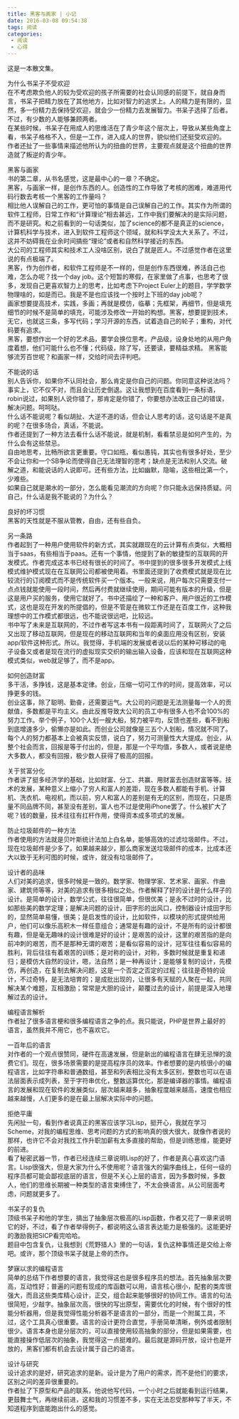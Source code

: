 ```yaml
---
title: 黑客与画家 | 小记
date: 2016-03-08 09:54:38
tags: 阅读
categories: 
 - 阅读
 - 心得
---
```

这是一本散文集。  

为什么书呆子不受欢迎  
在不考虑欺负他人的较为受欢迎的孩子所需要的社会认同感的前提下，就自身而言，书呆子把精力放在了其他地方，比如对智力的追求上。人的精力是有限的，显然，多一份精力去保持受欢迎，就会少一份精力去发展智力。书呆子选择了后者。不过，有少数的人能够兼顾两者。  
在某些时候，书呆子在用成人的思维活在了青少年这个层次上，导致从某些角度上看，书呆子格格不入，但是一工作，进入成人的世界，貌似他们还挺受欢迎的。
作者还扯了一些事情来描述他所认为的扭曲的世界，主要观点就是这个扭曲的世界造就了叛逆的青少年。

黑客与画家  
书的第二章，从书名感觉，这是最中心的一章？不确定。  
黑客，与画家一样，是创作东西的人。创造性的工作导致了考核的困难，难道用代码行数去考核一个黑客的工作量吗？  
相比他人误解自己的工作，更可怕的事情是自己误解自己的工作。其实作为所谓的软件工程师，日常工作和“计算理论”相去甚远，工作中我们要解决的是实际问题，而不是研究。和之前看到的一句话类似，加了science的都不是真正的science，计算机科学与技术，进入到软件工程师这个领域，就和科学没太大关系了。不过，这并不妨碍我在业余时间搞些“理论”或者和自然科学接近的东西。  
大公司的工程师其实和技术工人没啥区别，说白了就是匠人。不过感觉作者在这里说的有点极端了。  
黑客，作为创作者，和软件工程师是不一样的，但是创作东西很难，养活自己也难，怎么办呢？找一个day job。这个短暂的寒假，在家里做了点事，也思考了很多，发现自己更喜欢智力上的思考，比如考虑下Project Euler上的题目，学学数学物理啥的，如是而已。我是不是也应该找一个按时上下班的day job呢？  
画家想要提高技术，实践，多画；再就是模仿，临摹；先框架，再细节，但是填充细节的时候不是简单的填充，可能涉及修改一开始的构想。黑客，想要提到技术，无它，也就这三条，多写代码；学习开源的东西，试着造自己的轮子；重构，对代码要有追求。  
黑客，要想作出一个好的艺术品，要学会换位思考。产品级，设身处地的从用户角度着想，他们可能什么也不懂；代码级，除了写，还要读，要精益求精。
黑客能够流芳百世呢？和画家一样，交给时间去评判吧。

不能说的话  
别人告诉你，如果你不认同社会，那么肯定是你自己的问题。你同意这种说法吗？事实上，它不仅不对，而且会让历史倒退。这让我想到在百度看到一条标语，robin说过，如果别人说你错了，那肯定是你错了，你要想办法改正自己的错误，解决问题。呵呵哒。  
什么话不能说呢？看似胡扯、大逆不道的话，但会让人思考的话，这句话是不是真的呢？在很多场合，真话，不能说。  
作者还提到了一种方法去看什么话不能说，就是机制，看看禁忌是如何产生的，为什么会有这些禁忌。  
自由地思考，比畅所欲言更重要。守口如瓶，看似愚钝，其实也有很多好处，至少不会让你和一个SB争论而使得自己无法理智的思考；缺点是无法和别人交流。破解之道，和能说话的人说即可。还有些方法，比如幽默，隐喻，这些相比第一个，少难些。  
如果自己就是潮水的一部分，怎么能看见潮流的方向呢？你只能永远保持质疑。问自己，什么话是我不能说的？为什么？

良好的坏习惯  
黑客的天性就是不服从管教，自由，还有些自负。

另一条路  
作者起到了一种用户使用软件的新方式，其实就跟现在的云计算有点类似，大概相当于saas，有些相当于paas。还有一个事情，他提到了新的敏捷型的互联网的开发模式。作者完成这本书已经有很长的时间了。书中提到的很多很多开发模式上线模式维护模式现在在互联网公司都被使用着。书里面还提到了收费模式就是现在比较流行的订阅模式而不是传统软件买一个版本。一般来说，用户每次只需要支付一点点钱就能使用一段时间，然后再付费就继续使用，期间可能有版本的升级，但是这是用户买的服务，使用它就好了。书中还描绘了一种和客户、用户很近的工作模式，这也是现在开发的所提倡的，但是不管是在微软工作还是在百度工作，这种我理想中的工作模式都很远，也不能说很远吧，比较远。  
书中写了未来是互联网的，不过作者写这本书有一段距离时间了，互联网火了之后又出现了移动互联网，但是现在的移动互联网和当年的桌面应用没有区别，安装app/软件这种形式。所以。我觉得，手机端的发展或者说以后的某种可移动的电子设备又或者是现在流行的虚拟现实交织的输出输入设备，应该和现在互联网这种模式类似，web就足够了，而不是app。

如何创造财富  
多干活，多挣钱，这是基本定律。创业，压缩一切可工作的时间，提高效率，可以挣更多的钱。  
创业这事，除了聪明、勤奋，还需要运气。大公司的问题是无法测量每一个人的贡献值，多数都是平均主义。由此反推导致大公司的员工中有很多人也不会100%的努力工作。举个例子，100个人划一艘大船，努力被平均，反馈也差些，看不到船到底增速多少，偷懒亦是如此。而创业公司就像是三五个人划船，情况就不同了。每个人的努力都基本上会被真实反馈，说白了，努力可测量性大大提成。创业，从整个社会而言，回报是等于付出的，但是，那是一个平均值，多数人，或者说是绝大多数人，都没有回报，极少数人获得了极高的回报。

关于贫富分化  
作者讲了挺多经济学的基础，比如财富、分工、共赢、用财富去创造财富等等。技术的发展，某种意义上缩小了穷人和富人的差距，现在多数人都能有手机、计算机、洗衣机、电视机，而以前，穷人和富人的差别是有无的区别，而现在，只是质量不同品牌不同，甚至没有差别，富人也不过是使用iPhone罢了。什么被扩大了呢？钱的数量，技术往往有扛杆作用，使得资本成多项式的发展。

防止垃圾邮件的一种方法  
作者使用的方法就是贝叶斯统计法加上白名单，能够高效的过滤垃圾邮件。不过，现在垃圾邮件是少多了。如果越来越少，那么商家发送垃圾邮件的成本，比成本还大以致于无利可图的时候，或许，就没有垃圾邮件了。

设计者的品味  
人们对美的追求，很多时候是一致的。数学家、物理学家、艺术家、画家、作曲家、建筑师等等，对美的追求有很多相似之处。作者解释了好的设计是什么样子的设计。是简单的设计，数学公式，往往很简单，但很优美；是永不过时的设计，比如那些美的数学定理；是解决问题的设计，田字形的出风口，控制器设计成田字形的，显然简单易懂，很美；是启发性的设计，比如软件，以模块的形式提供给用户，他们可以像乐高积木一样任意组合；通常是有趣的设计，不是所有的设计都很有趣，但是毫无趣味的设计很难是好的设计；是艰苦的设计，这里的艰苦指的是向前冲刺的艰苦，而不是那种无谓的艰苦；是看似容易的设计，冠军往往看似容易的胜利，背后往往有着艰苦的训练；是对称的设计，对称，多数时候就是重复和递归；是模仿大自然的设计，嗯，法自然；是一种再设计；是能够复制的设计，先模仿，再创造，在复制去解决问题，这是一个否定之否定的过程；往往是奇特的设计，不过奇特，是无法培育的；是成批出现的，让很多有天赋的人聚在一起，共同解决某个难题，互相激励；常常是大胆的设计，颠覆过去的设计，前提是深入地理解过去的设计。

编程语言解析  
作者扯了很多语言梗和很多编程语言之争的点。我只能说，PHP是世界上最好的语言，虽然我并不用它，也不喜欢它。

一百年后的语言  
对作者的一个观点很赞同，硬件在高速发展，但是新出的编程语言在肆无忌惮的浪费它们。现在，很多场景需要的是提高程序员的效率。作者想要的是内核很小的编程语言，比如字符串和普通数组，甚至和列表相比没有太多区别，整数也可以在语法层面表示成列表，至于字符串优化，整数运算优化，那是编译器的事情。编程语言的发展和现在软件的发展类似，层次越来越多，抽象程度越来越高，速度也相应越来越慢，人们更多的是在最上层解决实际中的问题。

拒绝平庸  
先闲扯一句，看到作者说真正的黑客应该学习Lisp，挺开心，我就在学习Scheme，对我的编程思维、思考问题的方式的影响真的很大很大，就像作者说的那样，也许它不会对我找工作升职加薪有太多直接的帮助，但是训练思维，能更好的前进。  
看了秘密武器一节，作者已经连续三章说明Lisp的好了，作者是真心喜欢这门语言。Lisp很强大，但是大家为什么不使用呢？语言强大的偏序曲线上，任何一级的程序员都可能会鄙视底层的语言，但是不关心上层的语言，因为多数时候，多数人，他们的思维长期被一种类型的语言束缚住了，不太会换语言。从公司层面考虑，问题就更多了。

书呆子的复仇  
顶级书呆子和他的学生，搞出了抽象层次极高的Lisp函数，作者又花了一章来说明它的好，不过，看了作者举得例子，都说明这么语言表达能力是极强的。这能更好的激励我把SICP看完哈哈。  
题目中包含复仇，让我想到《荒野猎人》里的一句话，复仇这种事情还是交给上帝吧。或许，那个顶级书呆子就是上帝的杰作。

梦寐以求的编程语言  
简单的总结下作者想要的语言，我觉得这也是很多程序员的想法。首先抽象层次要高，互动性好；普遍的问题有现成的库函数可以用，语言核心很小，配套的类库很强大，而且这些类库精心设计，正交，组合起来能够很好的协同工作。语言的句法很简短，少敲字。抽象层次高，很快的写出原型，需要优化的时候，有个很好的性能分析器用，但是我觉得性能分析器不是语言的一部分，而是一个附属工具，不过，这个工具真心很重要。语言的设计更符合直觉，手册简单清晰，例外或者限制很少。语言本身也是分层次的，可以直接使用较高抽象的部分，但是如果需要，也能直接操作低层次的抽象，我觉得这一点挺难的。最后就是源码开放，设计也是开放的，黑客们都有机会去设计属于自己的语言。

设计与研究  
设计追求的是好，研究追求的是新。设计是为了用户的需求，而不是他们的要求，区别之间的差异很重要的。  
作者扯了下原型和产品的联系，他说他写代码，一个小时之后就能看到运行结果，更鼓舞士气，再继续前进，这和我的习惯差不多，实在无法忍受那种写了半天，不知道程序到底能跑出什么的感觉。